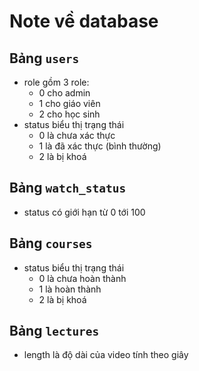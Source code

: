 # Note về database

## Bảng `users`

- role gồm 3 role:
    - 0 cho admin
    - 1 cho giáo viên
    - 2 cho học sinh
- status biểu thị trạng thái
    - 0 là chưa xác thực
    - 1 là đã xác thực (bình thường)
    - 2 là bị khoá

## Bảng `watch_status`

- status có giới hạn từ 0 tới 100

## Bảng `courses`

- status biểu thị trạng thái
    - 0 là chưa hoàn thành
    - 1 là hoàn thành
    - 2 là bị khoá

## Bảng `lectures`

- length là độ dài của video tính theo giây
